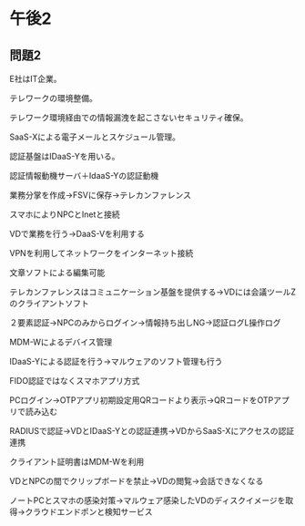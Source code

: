 # 午後2

## 問題2

E社はIT企業。

テレワークの環境整備。

テレワーク環境経由での情報漏洩を起こさないセキュリティ確保。

SaaS-Xによる電子メールとスケジュール管理。

認証基盤はIDaaS-Yを用いる。

認証情報動機サーバ＋IdaaS-Yの認証動機

業務分掌を作成→FSVに保存→テレカンファレンス

スマホによりNPCとInetと接続

VDで業務を行う→DaaS-Vを利用する

VPNを利用してネットワークをインターネット接続

文章ソフトによる編集可能

テレカンファレンスはコミュニケーション基盤を提供する→VDには会議ツールZのクライアントソフト

２要素認証→NPCのみからログイン→情報持ち出しNG→認証ログL操作ログ

MDM-Wによるデバイス管理

IDaaS-Yによる認証を行う→マルウェアのソフト管理も行う

FIDO認証ではなくスマホアプリ方式

PCログイン→OTPアプリ初期設定用QRコードより表示→QRコードをOTPアプリで読み込む

RADIUSで認証→VDとIDaaS-Yとの認証連携→VDからSaaS-Xにアクセスの認証連携

クライアント証明書はMDM-Wを利用

VDとNPCの間でクリップボードを禁止→VDの閲覧→会話できなくなる

ノートPCとスマホの感染対策→マルウェア感染したVDのディスクイメージを取得→クラウドエンドポンと検知サービス
